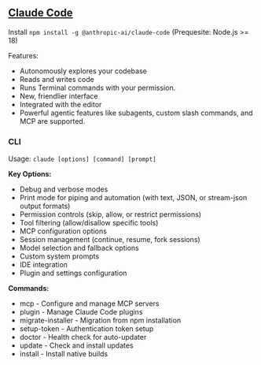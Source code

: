 ## [Claude Code](https://claude.com/product/claude-code)

Install `npm install -g @anthropic-ai/claude-code` (Prequesite: Node.js >= 18)

Features:

- Autonomously explores your codebase
- Reads and writes code
- Runs Terminal commands with your permission.
- New, friendlier interface
- Integrated with the editor
- Powerful agentic features like subagents, custom slash commands, and MCP are supported.

### CLI

Usage: `claude [options] [command] [prompt]`

**Key Options:**

- Debug and verbose modes
- Print mode for piping and automation (with text, JSON, or stream-json output formats)
- Permission controls (skip, allow, or restrict permissions)
- Tool filtering (allow/disallow specific tools)
- MCP configuration options
- Session management (continue, resume, fork sessions)
- Model selection and fallback options
- Custom system prompts
- IDE integration
- Plugin and settings configuration

**Commands:**
- mcp - Configure and manage MCP servers
- plugin - Manage Claude Code plugins
- migrate-installer - Migration from npm installation
- setup-token - Authentication token setup
- doctor - Health check for auto-updater
- update - Check and install updates
- install - Install native builds
